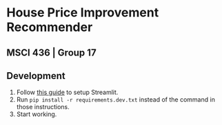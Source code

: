 # House Price Improvement Recommender
## MSCI 436 | Group 17



## Development

1. Follow [this guide](https://docs.streamlit.io/library/get-started/installation#install-pip) to setup Streamlit.
1. Run `pip install -r requirements.dev.txt` instead of the command in those instructions.
1. Start working.
